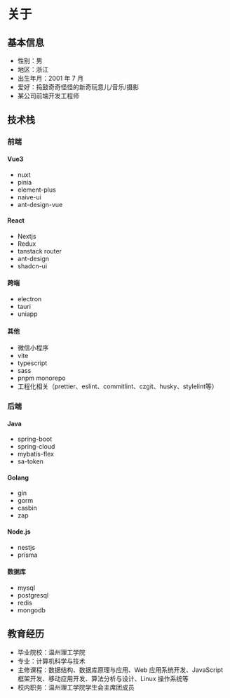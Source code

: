 # 关于

## 基本信息

- 性别：男
- 地区：浙江
- 出生年月：2001 年 7 月
- 爱好：捣鼓奇奇怪怪的新奇玩意儿/音乐/摄影
- 某公司前端开发工程师

## 技术栈

### 前端

#### Vue3

- nuxt
- pinia
- element-plus
- naive-ui
- ant-design-vue

#### React

- Nextjs
- Redux
- tanstack router
- ant-design
- shadcn-ui

#### 跨端

- electron
- tauri
- uniapp

#### 其他

- 微信小程序
- vite
- typescript
- sass
- pnpm monorepo
- 工程化相关（prettier、eslint、commitlint、czgit、husky、stylelint等）

### 后端

#### Java

- spring-boot
- spring-cloud
- mybatis-flex
- sa-token

#### Golang

- gin
- gorm
- casbin
- zap

#### Node.js

- nestjs
- prisma

#### 数据库

- mysql
- postgresql
- redis
- mongodb

## 教育经历
- 毕业院校：温州理工学院
- 专业：计算机科学与技术
- 主修课程：数据结构、数据库原理与应用、Web 应用系统开发、JavaScript 框架开发、移动应用开发、算法分析与设计、Linux 操作系统等
- 校内职务：温州理工学院学生会主席团成员
